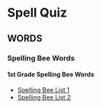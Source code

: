 # Spell Quiz

## WORDS

### Spelling Bee Words

#### 1st Grade Spelling Bee Words

* [Spelling Bee List 1](https://spellquiz.com/spelling-bee-words/1st-grade-spelling-bee-words/spelling-bee-list-1)
* [Spelling Bee List 2](https://spellquiz.com/spelling-bee-words/1st-grade-spelling-bee-words/spelling-bee-list-2)
